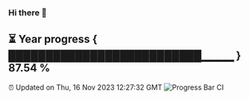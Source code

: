 ### Hi there 👋
⏳ Year progress { ██████████████████████████▁▁▁▁ } 87.54 %
---
⏰ Updated on Thu, 16 Nov 2023 12:27:32 GMT
![Progress Bar CI](https://github.com/liununu/liununu/workflows/Progress%20Bar%20CI/badge.svg)
